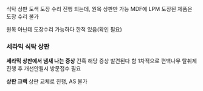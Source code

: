 식탁 상판 도색
도장 수리 진행 되는데, 원목 상판만 가능
MDF에 LPM 도장된 제품은 도장 수리 불가

원목 아닌데 도장수리 가능하다 한적 있음(확인 필요)

### 세라믹 식탁 상판
**세라믹 상판에서 냄새 나는 증상**
간혹 해당 증상 발견된다 함
1차적으로 편백나무 탈취제 진행 후 개선안될시 방문접수 필요

**상판 크랙**
상판 교체로 진행, AS 불가